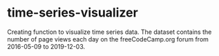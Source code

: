 # time-series-visualizer
Creating function to visualize time series data. The dataset contains the number of page views each day on the freeCodeCamp.org forum from 2016-05-09 to 2019-12-03.
